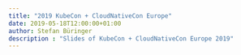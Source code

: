 ```yaml
---
title: "2019 KubeCon + CloudNativeCon Europe"
date: 2019-05-18T12:00:00+01:00
author: Stefan Büringer
description : "Slides of KubeCon + CloudNativeCon Europe 2019"
---
```

